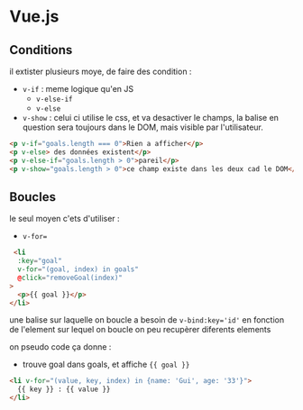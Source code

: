 # Vue.js

## Conditions

il extister plusieurs moye, de faire des condition :

- `v-if` : meme logique qu'en JS
  - `v-else-if`
  - `v-else`
- `v-show` : celui ci utilise le css, et va desactiver le champs, la balise en question sera toujours dans le DOM, mais visible par l'utilisateur.
  
```html
<p v-if="goals.length === 0">Rien a afficher</p>
<p v-else> des données existent</p>
<p v-else-if="goals.length > 0">pareil</p>
<p v-show="goals.length > 0">ce champ existe dans les deux cad le DOM</p>
```

## Boucles

le seul moyen c'ets d'utiliser :

- `v-for=`

```html  
 <li
  :key="goal"
  v-for="(goal, index) in goals"
  @click="removeGoal(index)"
>
  <p>{{ goal }}</p>
</li>
```

une balise sur laquelle on boucle a besoin de `v-bind:key='id'`
en fonction de l'element sur lequel on boucle on peu recupèrer diferents elements

on pseudo code ça donne :

- trouve goal dans goals, et affiche `{{ goal }}`

```html  
<li v-for="(value, key, index) in {name: 'Gui', age: '33'}">
  {{ key }} : {{ value }}
</li>
```
